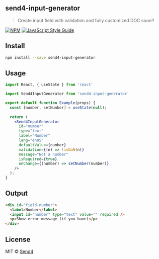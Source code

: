 ## send4-input-generator
> Create input field with validation and fully customized
> DOC soon!!

[![NPM](https://img.shields.io/npm/v/send4-input-generator.svg)](https://www.npmjs.com/package/send4-input-generator) [![JavaScript Style Guide](https://img.shields.io/badge/code_style-standard-brightgreen.svg)](https://standardjs.com)

## Install

```bash
npm install --save send4-input-generator
```

## Usage

```jsx
import React, { useState } from 'react'

import Send4InputGenerator from 'send4-input-generator'

export default function Example(props) {
  const [number, setNumber] = useState(null);
  
  return (
    <Send4InputGenerator
      id="number"
      type="text"
      label="Number"
      lang="enUS"
      defaultValue={number}
      validation={(n) => !isNaN(n)}
      message="Not a number"
      isRequired={true}
      onChange={(number) => setNumber(number)}
    />
  );
}
```

## Output

```html
<div id="field-number">
  <label>Number</label>
  <input id="number" type="text" value="" required />
  <p>Show error message (if you have)</p>
</div>
```

## License

MIT © [Send4](https://github.com/send4store)
